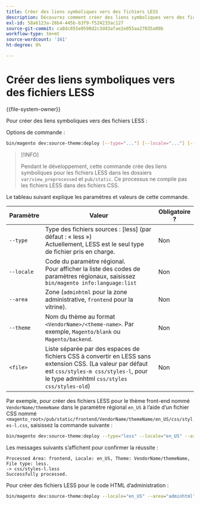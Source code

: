 ```yaml
---
title: Créer des liens symboliques vers des fichiers LESS
description: Découvrez comment créer des liens symboliques vers des fichiers LESS.
exl-id: 58a6123a-28b4-445b-b3f9-f524233ac127
source-git-commit: ca8dc855e0598d2c3d43afae2e055aa27035a09b
workflow-type: tm+mt
source-wordcount: '161'
ht-degree: 0%

---
```


# Créer des liens symboliques vers des fichiers LESS

{{file-system-owner}}

Pour créer des liens symboliques vers des fichiers LESS :

Options de commande :

```bash
bin/magento dev:source-theme:deploy [--type="..."] [--locale="..."] [--area="..."] [--theme="..."] [file1] ... [fileN]
```

>[!INFO]
>
>Pendant le développement, cette commande crée des liens symboliques pour les fichiers LESS dans les dossiers `var/view_preprocessed` et `pub/static`. Ce processus ne compile pas les fichiers LESS dans des fichiers CSS.

Le tableau suivant explique les paramètres et valeurs de cette commande.

| Paramètre | Valeur | Obligatoire ? |
| --------- | ----- | --------- |
| `--type` | Type des fichiers sources : [less] (par défaut : « less »)<br>Actuellement, LESS est le seul type de fichier pris en charge. | Non |
| `--locale` | Code du paramètre régional.<br>Pour afficher la liste des codes de paramètres régionaux, saisissez `bin/magento info:language:list` | Non |
| `--area` | Zone (`adminhtml` pour la zone administrative, `frontend` pour la vitrine). | Non |
| `--theme` | Nom du thème au format `<VendorName>/<theme-name>`. Par exemple, `Magento/blank` ou `Magento/backend`. | Non |
| `<file>` | Liste séparée par des espaces de fichiers CSS à convertir en LESS sans extension CSS. (La valeur par défaut est `css/styles-m css/styles-l`, pour le type adminhtml `css/styles css/styles-old`) | Non |

Par exemple, pour créer des fichiers LESS pour le thème front-end nommé `VendorName/themeName` dans le paramètre régional `en_US` à l’aide d’un fichier CSS nommé `<magento_root>/pub/static/frontend/VendorName/themeName/en_US/css/styles-l.css`, saisissez la commande suivante :

```bash
bin/magento dev:source-theme:deploy --type="less" --locale="en_US" --area="frontend" --theme="VendorName/themeName" css/styles-l
```

Les messages suivants s’affichent pour confirmer la réussite :

```
Processed Area: frontend, Locale: en_US, Theme: VendorName/themeName, File type: less.
-> css/styles-l.less
Successfully processed.
```

Pour créer des fichiers LESS pour le code HTML d’administration :

```bash
bin/magento dev:source-theme:deploy --locale="en_US" --area="adminhtml" --theme="Magento/backend" css/styles css/styles-old
```
